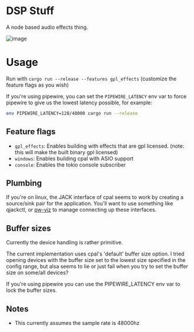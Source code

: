# DSP Stuff

A node based audio effects thing.

![image](https://user-images.githubusercontent.com/5330444/150704818-13342938-4914-413a-899f-fd975bdba5ab.png)


# Usage

Run with `cargo run --release --features gpl_effects` (customize the feature
flags as you wish)

If you're using pipewire, you can set the `PIPEWIRE_LATENCY` env var to force
pipewire to give us the lowest latency possible, for example:

```sh
env PIPEWIRE_LATENCY=128/48000 cargo run --release
```

## Feature flags

- `gpl_effects`: Enables building with effects that are gpl licensed. (note:
  this will make the built binary gpl licensed)
- `windows`: Enables building cpal with ASIO support
- `console`: Enables the tokio console subscriber

## Plumbing

If you're on linux, the JACK interface of cpal seems to work by creating a
source/sink pair for the application. You'll want to use something like
qjackctl, or [pw-viz](https://github.com/Ax9D/pw-viz/tree/grouped_nodes) to
manage connecting up these interfaces.

## Buffer sizes

Currently the device handling is rather primitive.

The current implementation uses cpal's 'default' buffer size option. I tried
opening devices with the buffer size set to the lowest size specified in the
config range, but alsa seems to lie or just fail when you try to set the buffer
size on some/all devices?

If you're using pipewire you can use the PIPEWIRE_LATENCY env var to lock the
buffer sizes.

## Notes

- This currently assumes the sample rate is 48000hz
